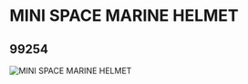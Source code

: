 # MINI SPACE MARINE HELMET
## 99254
![MINI SPACE MARINE HELMET](https://lc-www-live-s.legocdn.com/media/bricks/5/2/6000295.jpg)